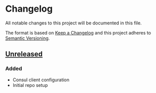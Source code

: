 # Changelog

All notable changes to this project will be documented in this file.

The format is based on [Keep a Changelog](http://keepachangelog.com/en/1.0.0/)
and this project adheres to [Semantic Versioning](http://semver.org/spec/v2.0.0.html).

## [Unreleased]
### Added
- Consul client configuration
- Initial repo setup

[Unreleased]:  https://github.com/praveenprem/terraform-module-consul-client/compare/v0.0.1...develop
[v0.0.1]:  https://github.com/praveenprem/terraform-module-consul-client/compare/master...v0.0.1
